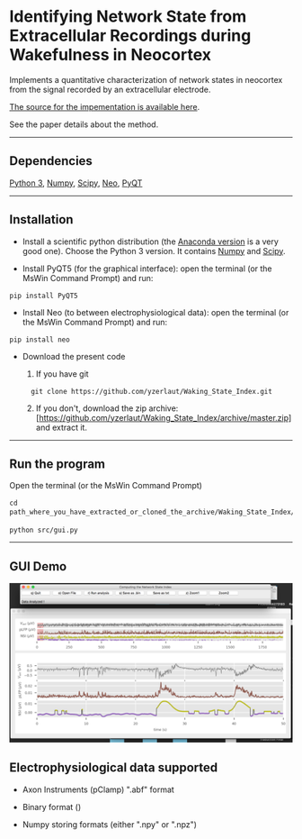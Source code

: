 # Identifying Network State from Extracellular Recordings during Wakefulness in Neocortex

Implements a quantitative characterization of network states in neocortex from the signal recorded by an extracellular electrode.

[The source for the impementation is available here][src].

See the paper details about the method.

----

## Dependencies

[Python 3][python], [Numpy][numpy], [Scipy][scipy], [Neo][neo], [PyQT][pyqt]

----

## Installation

- Install a scientific python distribution (the [Anaconda version][anaconda] is a very good one). Choose the Python 3 version. It contains [Numpy][numpy] and [Scipy][scipy].

- Install PyQT5 (for the graphical interface): open the terminal (or the MsWin Command Prompt) and run:
```
pip install PyQT5
```

- Install Neo (to between electrophysiological data): open the terminal (or the MsWin Command Prompt) and run:
```
pip install neo
```

- Download the present code
  1) If you have git
  ```
	git clone https://github.com/yzerlaut/Waking_State_Index.git
  ```

  2) If you don't, download the zip archive: [https://github.com/yzerlaut/Waking_State_Index/archive/master.zip] and extract it.

----

## Run the program
  Open the terminal (or the MsWin Command Prompt)
  
  ```
  cd path_where_you_have_extracted_or_cloned_the_archive/Waking_State_Index/
  
  python src/gui.py
  ```

----

## GUI Demo

![screenshot](doc/screenshot.png)


## Electrophysiological data supported

- Axon Instruments (pClamp) ".abf" format

- Binary format ()

- Numpy storing formats (either ".npy" or ".npz")


[packaging guide]: https://packaging.python.org
[distribution tutorial]: https://packaging.python.org/en/latest/distributing.html
[src]: https://github.com/yzerlaut/waking_state_index
[rst]: http://docutils.sourceforge.net/rst.html
[md]: https://tools.ietf.org/html/rfc7764#section-3.5 "CommonMark variant"
[md use]: https://packaging.python.org/specifications/core-metadata/#description-content-type-optional
[anaconda]: https://www.anaconda.com/download
[numpy]: https://www.numpy.org
[scipy]: https://www.scipy.org
[neo]: http://neuralensemble.org/neo/
[pyqt]: https://www.riverbankcomputing.com/software/pyqt/intro
[python]: https://docs.python.org